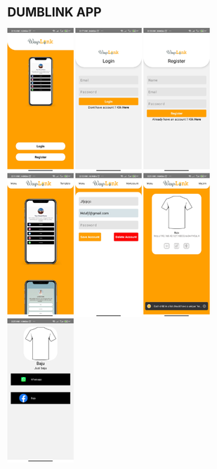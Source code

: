# DUMBLINK APP

<img src="./screenshot/Home.jpg" width=30% />
<img src="./screenshot/Login.jpg" width=30% />
<img src="./screenshot/Register.jpg" width=30% />
<img src="./screenshot/Template.jpg" width=30% />
<img src="./screenshot/MyAccount.jpg" width=30% >
<img src="./screenshot/MyLink.jpg" width=30% />
<img src="./screenshot/DetailLink.jpg" width=30% />

